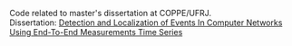 Code related to master's dissertation at COPPE/UFRJ.  
Dissertation: [Detection and Localization of Events In Computer Networks Using End-To-End Measurements Time Series](https://github.com/diegoximenes/master_dissertation/blob/master/thesis/thesis.pdf)  
